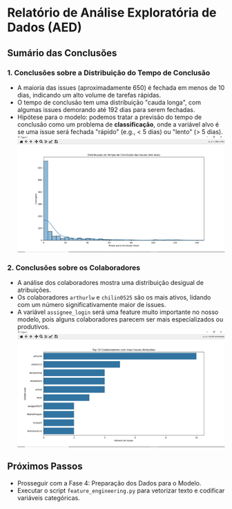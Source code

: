 # Relatório de Análise Exploratória de Dados (AED)

## Sumário das Conclusões

### 1. Conclusões sobre a Distribuição do Tempo de Conclusão

- A maioria das issues (aproximadamente 650) é fechada em menos de 10 dias, indicando um alto volume de tarefas rápidas.
- O tempo de conclusão tem uma distribuição "cauda longa", com algumas issues demorando até 192 dias para serem fechadas.
- Hipótese para o modelo: podemos tratar a previsão do tempo de conclusão como um problema de **classificação**, onde a variável alvo é se uma issue será fechada "rápido" (e.g., < 5 dias) ou "lento" (> 5 dias).
![alt text](image-1.png)
### 2. Conclusões sobre os Colaboradores
- A análise dos colaboradores mostra uma distribuição desigual de atribuições.
- Os colaboradores `arthurlw` e `chilin0525` são os mais ativos, lidando com um número significativamente maior de issues.
- A variável `assignee_login` será uma feature muito importante no nosso modelo, pois alguns colaboradores parecem ser mais especializados ou produtivos.
![alt text](image.png)
## Próximos Passos
- Prosseguir com a Fase 4: Preparação dos Dados para o Modelo.
- Executar o script `feature_engineering.py` para vetorizar texto e codificar variáveis categóricas.